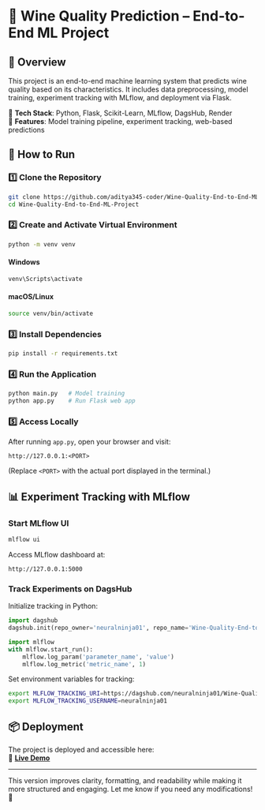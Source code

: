 # 🍷 Wine Quality Prediction – End-to-End ML Project  

## 📌 Overview  
This project is an end-to-end machine learning system that predicts wine quality based on its characteristics. It includes data preprocessing, model training, experiment tracking with MLflow, and deployment via Flask.  

🔹 **Tech Stack**: Python, Flask, Scikit-Learn, MLflow, DagsHub, Render  
🔹 **Features**: Model training pipeline, experiment tracking, web-based predictions  

## 🚀 How to Run  

### 1️⃣ Clone the Repository  
```bash
git clone https://github.com/aditya345-coder/Wine-Quality-End-to-End-ML-Project.git
cd Wine-Quality-End-to-End-ML-Project
```

### 2️⃣ Create and Activate Virtual Environment  
```bash
python -m venv venv
```
#### Windows  
```bash
venv\Scripts\activate
```
#### macOS/Linux  
```bash
source venv/bin/activate
```

### 3️⃣ Install Dependencies  
```bash
pip install -r requirements.txt
```

### 4️⃣ Run the Application  
```bash
python main.py   # Model training
python app.py    # Run Flask web app
```

### 5️⃣ Access Locally  
After running `app.py`, open your browser and visit:  
```
http://127.0.0.1:<PORT>
```
(Replace `<PORT>` with the actual port displayed in the terminal.)  

## 📊 Experiment Tracking with MLflow  
### Start MLflow UI  
```bash
mlflow ui
```
Access MLflow dashboard at:  
```
http://127.0.0.1:5000
```

### Track Experiments on DagsHub  
Initialize tracking in Python:  
```python
import dagshub
dagshub.init(repo_owner='neuralninja01', repo_name='Wine-Quality-End-to-End-ML-Project', mlflow=True)

import mlflow
with mlflow.start_run():
    mlflow.log_param('parameter_name', 'value')
    mlflow.log_metric('metric_name', 1)
```
Set environment variables for tracking:  
```bash
export MLFLOW_TRACKING_URI=https://dagshub.com/neuralninja01/Wine-Quality-End-to-End-ML-Project.mlflow
export MLFLOW_TRACKING_USERNAME=neuralninja01
```

## 📦 Deployment  
The project is deployed and accessible here:  
🔗 **[Live Demo](https://wine-quality-end-to-end-ml-project.onrender.com/)**  

---

This version improves clarity, formatting, and readability while making it more structured and engaging. Let me know if you need any modifications! 🚀
